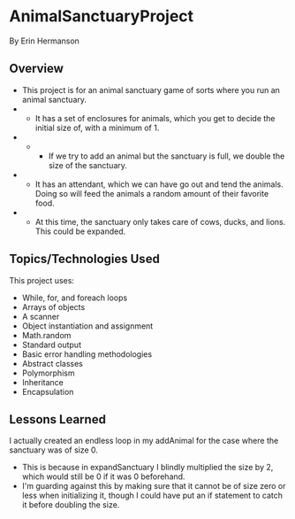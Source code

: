 # AnimalSanctuaryProject
By Erin Hermanson

## Overview
- This project is for an animal sanctuary game of sorts where you run an animal sanctuary.
- - It has a set of enclosures for animals, which you get to decide the initial size of, with a minimum of 1.
- - - If we try to add an animal but the sanctuary is full, we double the size of the sanctuary.
- - It has an attendant, which we can have go out and tend the animals.  Doing so will feed the animals a random amount of their favorite food.
- - At this time, the sanctuary only takes care of cows, ducks, and lions.  This could be expanded.

## Topics/Technologies Used
This project uses:
- While, for, and foreach loops
- Arrays of objects
- A scanner
- Object instantiation and assignment
- Math.random
- Standard output
- Basic error handling methodologies
- Abstract classes
- Polymorphism
- Inheritance
- Encapsulation


## Lessons Learned
I actually created an endless loop in my addAnimal for the case where the sanctuary was of size 0.
- This is because in expandSanctuary I blindly multiplied the size by 2, which would still be 0 if it was 0 beforehand.
- I'm guarding against this by making sure that it cannot be of size zero or less when initializing it, though I could have put an if statement to catch it before doubling the size.